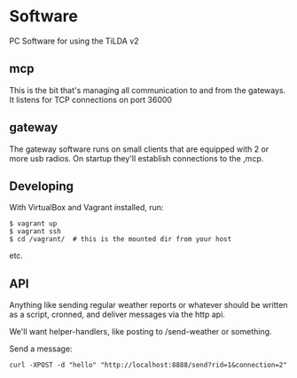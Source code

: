 Software
========

PC Software for using the TiLDA v2

## mcp
This is the bit that's managing all communication to and from the gateways. It listens for TCP connections on port 36000

## gateway
The gateway software runs on small clients that are equipped with 2 or more usb radios. On startup they'll establish connections to the ,mcp.


## Developing

With VirtualBox and Vagrant installed, run:

    $ vagrant up
    $ vagrant ssh
    $ cd /vagrant/  # this is the mounted dir from your host

etc.

## API

Anything like sending regular weather reports or whatever should be
written as a script, cronned, and deliver messages via the http api.

We'll want helper-handlers, like posting to /send-weather or something.

Send a message:

    curl -XPOST -d "hello" "http://localhost:8888/send?rid=1&connection=2"


